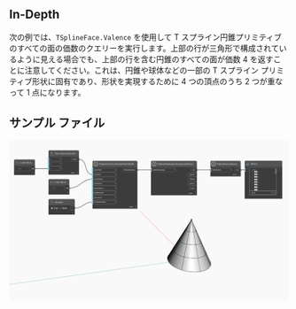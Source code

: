 ## In-Depth
次の例では、`TSplineFace.Valence` を使用して T スプライン円錐プリミティブのすべての面の価数のクエリーを実行します。上部の行が三角形で構成されているように見える場合でも、上部の行を含む円錐のすべての面が価数 4 を返すことに注意してください。これは、円錐や球体などの一部の T スプライン プリミティブ形状に固有であり、形状を実現するために 4 つの頂点のうち 2 つが重なって 1 点になります。

## サンプル ファイル

![Example](./Autodesk.DesignScript.Geometry.TSpline.TSplineFace.Valence_img.jpg)
